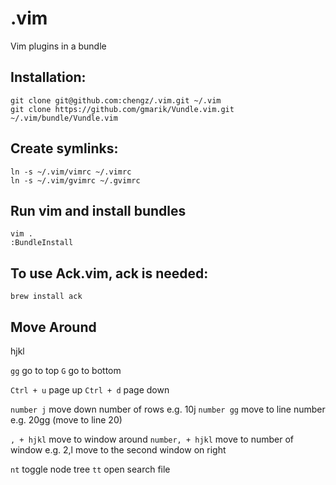 .vim
====

Vim plugins in a bundle

Installation:
-------------

    git clone git@github.com:chengz/.vim.git ~/.vim
    git clone https://github.com/gmarik/Vundle.vim.git ~/.vim/bundle/Vundle.vim

Create symlinks:
---------------

    ln -s ~/.vim/vimrc ~/.vimrc
    ln -s ~/.vim/gvimrc ~/.gvimrc

Run vim and install bundles
------------------------------------------------------
    vim .
    :BundleInstall


To use Ack.vim, ack is needed:
---------------------------------

    brew install ack



Move Around
-------------------------------

hjkl

`gg` go to top
`G` go to bottom

`Ctrl + u` page up
`Ctrl + d` page down

`number j` move down number of rows e.g. 10j
`number gg` move to line number e.g. 20gg (move to line 20)

`, + hjkl` move to window around
`number, + hjkl` move to number of window e.g. 2,l move to the second window on right

`nt` toggle node tree
`tt` open search file
